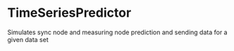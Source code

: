 # TimeSeriesPredictor
Simulates sync node and measuring node prediction and sending data for a given data set
